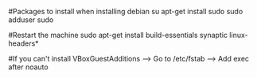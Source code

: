 #Packages to install when installing debian
su
apt-get install sudo
sudo adduser <username> sudo

#Restart the machine
sudo apt-get install build-essentials synaptic linux-headers*

#If you can't install VBoxGuestAdditions
--> Go to /etc/fstab
--> Add exec after noauto
